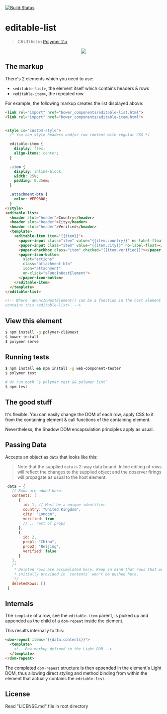 [![Build Status](https://travis-ci.org/nicholaswmin/editable-list.svg?branch=master)](https://travis-ci.org/nicholaswmin/editable-list)

# editable-list

> CRUD list in [Polymer 2.x][1]

<div style="text-align:center"><img src="http://i.imgur.com/p1fm4eE.png"/></div>


## The markup

There's 2 elements which you need to use:

- `<editable-list>`, the element itself which contains headers & rows
- `<editable-item>`, the repeated row

For example, the following markup creates the list displayed above:

```html
<link rel="import" href="bower_components/editable-list.html">
<link rel="import" href="bower_components/editable-item.html">


<style is="custom-style">
  /* You can style headers and/or row content with regular CSS */

  editable-item {
    display: flex;
    align-items: center;
  }

  .item {
    display: inline-block;
    width: 25%;
    padding: 0.35em;
  }

  .attachment-btn {
    color: #FF9800;
  }
</style>
<editable-list>
  <header slot="header">Country</header>
  <header slot="header">City</header>
  <header slot="header">Verified</header>
  <template>
    <editable-item item="{{item}}">
      <paper-input class="item" value="{{item.country}}" no-label-float></paper-input>
      <paper-input class="item" value="{{item.city}}" no-label-float></paper-input>
      <paper-checkbox class="item" checked="{{item.verified}}"></paper-checkbox>
      <paper-icon-button
        slot="actions"
        class="attachment-btn"
        icon="attachment"
        on-click="aFuncInHostElement">
      </paper-icon-button>
    </editable-item>
  </template>
</editable-list>

<!-- Where `aFuncInHostElement() can be a function in the host element that
contains this <editable-list>` -->
```


## View this element

```bash
$ npm install -g polymer-cli@next
$ bower install
$ polymer serve
```


## Running tests

```bash
$ npm install && npm install -g web-component-tester
$ polymer test

# Or run both `$ polymer test && polymer lint`
$ npm test
```


## The good stuff

It's flexible. You can easily change the DOM of each row, apply CSS to it
from the containing element & call functions of the containing element.

Nevertheless, the Shadow DOM encapsulation principles apply as usual.


## Passing Data

Accepts an object as `data` that looks like this:

> Note that the supplied `data` is 2-way data bound. Inline editing of rows
will reflect the changes to the supplied object and the observer firings will
propagate as usual to the host element.

```javascript
 data = {
   // Rows are added here.
   contents: [
      {
        id: 1, // Must be a unique identifier
        country: "United Kingdom",
        city: "London",
        verified: true
        // .. rest of props
      },
      {
        id: 2,
        prop1: "China",
        prop2: "Beijing",
        verified: false
      }
   ],
   /*
    * Deleted rows are accumulated here. Keep in mind that rows that weren't
    * initially provided in `contents` won't be pushed here.
    */
   deletedRows: []
 }
```


## Internals

The `template` of a row, see the `editable-item` parent, is picked up and
appended as the child of a `dom-repeat` inside the element.

This results internally to this:

```html
<dom-repeat items="{{data.contents}}">
  <template>
    <!-- Row markup defined in the Light DOM -->
  </template>
</dom-repeat>
```

The completed `dom-repeat` structure is then appended in the element's Light DOM,
thus allowing
direct styling and method binding from within the element that actually contains
the `editable-list`.

[1]:https://www.polymer-project.org/2.0/docs/about_20


## License

Read "LICENSE.md" file in root directory
